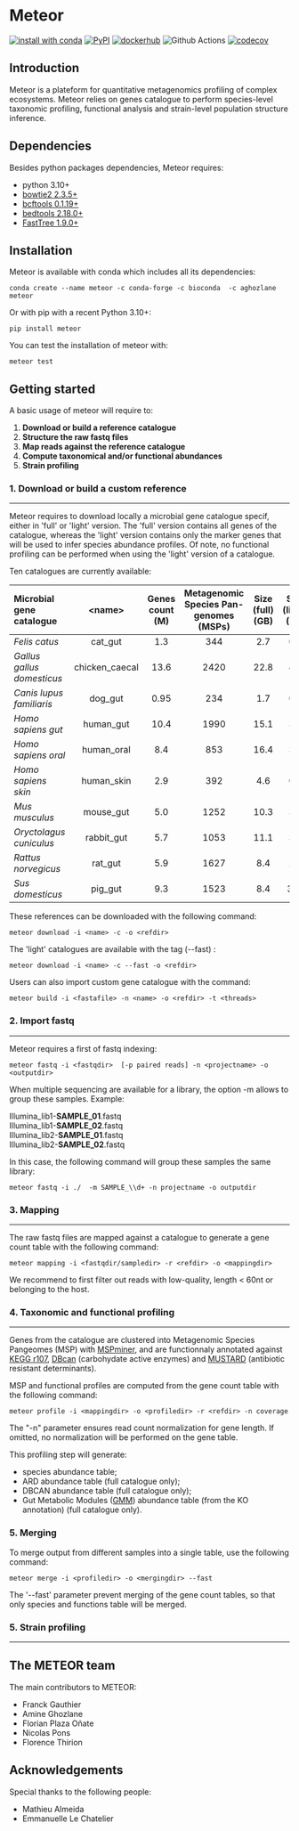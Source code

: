 # Meteor

[![install with conda](https://img.shields.io/conda/vn/aghozlane/meteor?color=green&label=aghozlane%2Fmeteor&logo=anaconda)](https://anaconda.org/aghozlane/meteor)
[![PyPI](https://img.shields.io/pypi/v/METEOR?label=pypi%20package)](https://pypi.org/project/meteor/)
[![dockerhub](https://img.shields.io/docker/v/aghozlane/meteor?label=aghozlane/meteor&logo=docker)](https://hub.docker.com/r/aghozlane/meteor/)
![Github Actions](https://github.com/metagenopolis/meteor/actions/workflows/main.yml/badge.svg)
[![codecov](https://codecov.io/gh/metagenopolis/meteor/graph/badge.svg?token=AXAEIUY7DX)](https://codecov.io/gh/metagenopolis/meteor)

## Introduction

Meteor is a plateform for quantitative metagenomics profiling of complex ecosystems.
Meteor relies on genes catalogue to perform species-level taxonomic profiling, functional analysis and strain-level population structure inference.


## Dependencies

Besides python packages dependencies, Meteor requires:
- python 3.10+
- [bowtie2 2.3.5+](https://github.com/BenLangmead/bowtie2)
- [bcftools 0.1.19+](https://samtools.github.io/bcftools/)
- [bedtools 2.18.0+](https://bedtools.readthedocs.io/en/latest/index.html)
- [FastTree 1.9.0+](http://www.microbesonline.org/fasttree/)

## Installation

Meteor is available with conda which includes all its dependencies:
```
conda create --name meteor -c conda-forge -c bioconda  -c aghozlane meteor
```

Or with pip with a recent Python 3.10+:
```
pip install meteor
```
You can test the installation of meteor with:
```
meteor test
```
## Getting started

A basic usage of meteor will require to:
1. **Download or build a reference catalogue**
2. **Structure the raw fastq files**
3. **Map reads against the reference catalogue**
4. **Compute taxonomical and/or functional abundances**
5. **Strain profiling**

### 1. Download or build a custom reference
-------------------------------------------

Meteor requires to download locally a microbial gene catalogue specif, either in 'full' or 'light' version. The 'full' version contains all genes of the catalogue, whereas the 'light' version contains only the marker genes that will be used to infer species abundance profiles. Of note, no functional profiling can be performed when using the 'light' version of a catalogue.

Ten catalogues are currently available:

|  Microbial gene catalogue | \<name\> | Genes count (M) | Metagenomic Species Pan-genomes (MSPs) |Size (full) (GB) | Size (light) (GB)  | Description  |
|:---|:---:|:---:|:---:|:---:|:---:|:---:|
|  *Felis catus* | cat_gut  | 1.3  | 344 | 2.7 | 0.9 |[link](https://zenodo.org/records/10719585)
|  *Gallus gallus domesticus* | chicken_caecal  | 13.6  | 2420 | 22.8 | 4.8 |[link](https://zenodo.org/records/10719564)
|  *Canis lupus familiaris* | dog_gut  | 0.95  | 234 | 1.7 | 0.3 |[link](https://zenodo.org/records/10719585)
| *Homo sapiens gut* |  human_gut | 10.4  | 1990 | 15.1 | 3.2 |[link](https://zenodo.org/records/10719553)
| *Homo sapiens oral*  |  human_oral | 8.4  | 853 | 16.4 | 3.2 |[link](https://zenodo.org/records/10719586)
| *Homo sapiens skin*  |  human_skin | 2.9  | 392 | 4.6 | 0.9 |[link](https://zenodo.org/records/10719613)
| *Mus musculus*  | mouse_gut  | 5.0  | 1252 | 10.3 | 3.4 |[link](https://zenodo.org/records/10719617)
| *Oryctolagus cuniculus* | rabbit_gut  | 5.7 | 1053 | 11.1 | 3.5 |[link](https://zenodo.org/records/10719606)
| *Rattus norvegicus* | rat_gut  | 5.9 | 1627 | 8.4 | 2.0 |[link](https://zenodo.org/records/10719596)
| *Sus domesticus* | pig_gut  | 9.3  | 1523 | 8.4 | 378 |[link](https://zenodo.org/records/10719591)

These references can be downloaded with the following command:
```
meteor download -i <name> -c -o <refdir>
```
The 'light' catalogues are available with the tag (--fast) :
```
meteor download -i <name> -c --fast -o <refdir>
```

Users can also import custom gene catalogue with the command:
```
meteor build -i <fastafile> -n <name> -o <refdir> -t <threads>
```

### 2. Import fastq
-------------------
Meteor requires a first of fastq indexing:
```
meteor fastq -i <fastqdir>  [-p paired reads] -n <projectname> -o <outputdir>
```
When multiple sequencing are available for a library, the option -m allows to group these samples.
Example:

Illumina_lib1-**SAMPLE_01**.fastq <br />
Illumina_lib1-**SAMPLE_02**.fastq <br />
Illumina_lib2-**SAMPLE_01**.fastq <br />
Illumina_lib2-**SAMPLE_02**.fastq <br />

In this case, the following command will group these samples the same library:
```
meteor fastq -i ./  -m SAMPLE_\\d+ -n projectname -o outputdir
```

### 3. Mapping
----------------
The raw fastq files are mapped against a catalogue to generate a gene count table with the following command:
```
meteor mapping -i <fastqdir/sampledir> -r <refdir> -o <mappingdir>
```
We recommend to first filter out reads with low-quality, length < 60nt or belonging to the host.

### 4. Taxonomic and functional profiling
-------------------------

Genes from the catalogue are clustered into Metagenomic Species Pangeomes (MSP) with [MSPminer](https://academic.oup.com/bioinformatics/article/35/9/1544/5106712), and are functionnaly annotated against [KEGG r107](https://academic.oup.com/nar/article/36/suppl_1/D480/2507484), [DBcan](https://academic.oup.com/nar/article/51/W1/W115/7147496?login=true) (carbohydate active enzymes) and [MUSTARD](https://www.nature.com/articles/s41564-018-0292-6) (antibiotic resistant determinants).

 MSP and functional profiles are computed from the gene count table with the following command:

```
meteor profile -i <mappingdir> -o <profiledir> -r <refdir> -n coverage
```

The "-n" parameter ensures read count normalization for gene length. If omitted, no normalization will be performed on the gene table.

This profiling step will generate:
- species abundance table;
- ARD abundance table (full catalogue only);
- DBCAN abundance table (full catalogue only);
- Gut Metabolic Modules ([GMM](https://www.nature.com/articles/nmicrobiol201688)) abundance table (from the KO annotation) (full catalogue only).


### 5. Merging

To merge output from different samples into a single table, use the following command:

```
meteor merge -i <profiledir> -o <mergingdir> --fast
```

The '--fast' parameter prevent merging of the gene count tables, so that only species and functions table will be merged.

### 5. Strain profiling
-------------------------


## The METEOR team
The main contributors to METEOR:

* Franck Gauthier
* Amine Ghozlane
* Florian Plaza Oñate
* Nicolas Pons
* Florence Thirion


## Acknowledgements
Special thanks to the following people:
* Mathieu Almeida
* Emmanuelle Le Chatelier

